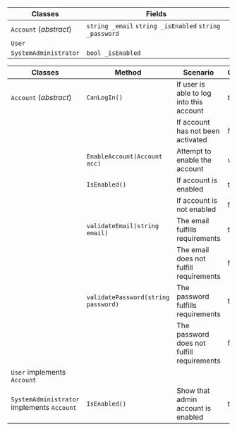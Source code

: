 | Classes | Fields |
|-|-|
| `Account` (*abstract*) | `string _email` `string _isEnabled` `string _password` | 
| `User` | |
| `SystemAdministrator` | `bool _isEnabled` |

| Classes | Method | Scenario | Outputs | 
|-|-|-|-|
|`Account` (*abstract*)| `CanLogIn()` | If user is able to log into this account | true |
| | | If account has not been activated | false | 
| | `EnableAccount(Account acc)` | Attempt to enable the account | void |
| | `IsEnabled()` | If account is enabled | true | 
| | | If account is not enabled | false | 
| | `validateEmail(string email)` | The email fulfills requirements | true |
| | | The email does not fulfill requirements | false | 
| | `validatePassword(string password)` | The password fulfills requirements | true | 
| | | The password does not fulfill requirements | false |
| `User` implements `Account` | | |
| `SystemAdministrator` implements `Account` | `IsEnabled()` | Show that admin account is enabled | true | 